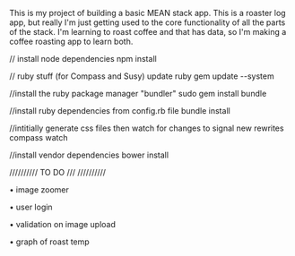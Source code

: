 This is my project of building a basic MEAN stack app. This is a roaster log app, but really I'm just getting used to the core functionality of all the parts of the stack. I'm learning to roast coffee and that has data, so I'm making a coffee roasting app to learn both.


//  install node dependencies
npm install


//  ruby stuff (for Compass and Susy)
update ruby
gem update --system

//install the ruby package manager "bundler"
sudo gem install bundle

//install ruby dependencies from config.rb file
bundle install

//intitially generate css files then watch for changes to signal new rewrites
compass watch


//install vendor dependencies
bower install





//////////
TO DO  ///
//////////

• image zoomer

• user login

• validation on image upload

• graph of roast temp
